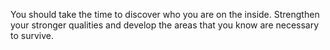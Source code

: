 You should take the time to discover who you are on the inside. Strengthen your stronger qualities and develop the areas that you know are necessary to survive.